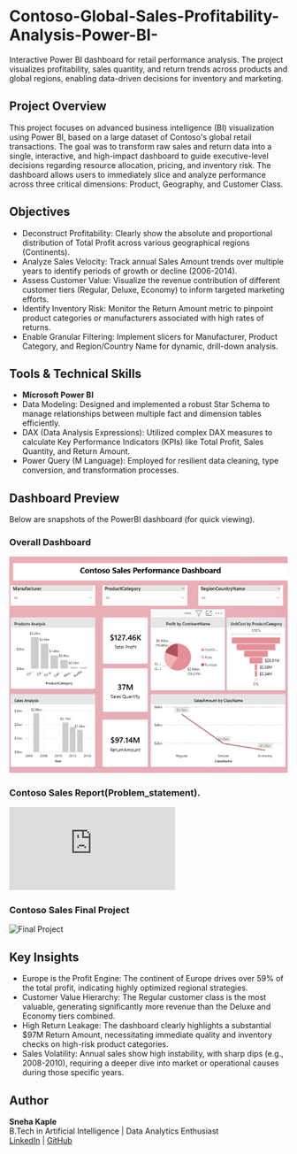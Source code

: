 # Contoso-Global-Sales-Profitability-Analysis-Power-BI-
Interactive Power BI dashboard for retail performance analysis. The project visualizes profitability, sales quantity, and return trends across products and global regions, enabling data-driven decisions for inventory and marketing.


## Project Overview
This project focuses on advanced business intelligence (BI) visualization using Power BI, based on a large dataset of Contoso's global retail transactions. The goal was to transform raw sales and return data into a single, interactive, and high-impact dashboard to guide executive-level decisions regarding resource allocation, pricing, and inventory risk.
The dashboard allows users to immediately slice and analyze performance across three critical dimensions: Product, Geography, and Customer Class.


## Objectives

- Deconstruct Profitability: Clearly show the absolute and proportional distribution of Total Profit across various geographical regions (Continents).
- Analyze Sales Velocity: Track annual Sales Amount trends over multiple years to identify periods of growth or decline (2006-2014).
- Assess Customer Value: Visualize the revenue contribution of different customer tiers (Regular, Deluxe, Economy) to inform targeted marketing efforts.
- Identify Inventory Risk: Monitor the Return Amount metric to pinpoint product categories or manufacturers associated with high rates of returns.
- Enable Granular Filtering: Implement slicers for Manufacturer, Product Category, and Region/Country Name for dynamic, drill-down analysis.

## Tools & Technical Skills
- **Microsoft Power BI**
- Data Modeling: Designed and implemented a robust Star Schema to manage relationships between multiple fact and dimension tables efficiently.
- DAX (Data Analysis Expressions): Utilized complex DAX measures to calculate Key Performance Indicators (KPIs) like Total Profit, Sales Quantity, and Return Amount.
- Power Query (M Language): Employed for resilient data cleaning, type conversion, and transformation processes.

 ##  Dashboard Preview
Below are snapshots of the PowerBI dashboard (for quick viewing).  


### Overall Dashboard  
![Dashboard Overview](https://github.com/SnehaKaple/Contoso-Global-Sales-Profitability-Analysis-Power-BI-/blob/main/Contoso%20Sales%20Performance%20Dashboard.png)

### Contoso Sales Report(Problem_statement).
![Problem Statement](https://github.com/SnehaKaple/Contoso-Global-Sales-Profitability-Analysis-Power-BI-/blob/main/Contoso%20Sales%20Requirements%20Analysis.pdf)

### Contoso Sales Final Project
![Final Project](https://drive.google.com/file/d/13KI7lVw5Olb8iRWgjM66Agmnz5L7loS_/view?usp=sharing)

## Key Insights 

- Europe is the Profit Engine: The continent of Europe drives over 59% of the total profit, indicating highly optimized regional strategies.
- Customer Value Hierarchy: The Regular customer class is the most valuable, generating significantly more revenue than the Deluxe and Economy tiers combined.
- High Return Leakage: The dashboard clearly highlights a substantial $97M Return Amount, necessitating immediate quality and inventory checks on high-risk product categories.
- Sales Volatility: Annual sales show high instability, with sharp dips (e.g., 2008-2010), requiring a deeper dive into market or operational causes during those specific years.


##  Author
**Sneha Kaple**  
B.Tech in Artificial Intelligence | Data Analytics Enthusiast  
[LinkedIn](https://www.linkedin.com/in/sneha-kaple-analytics/) | [GitHub](https://github.com/SnehaKaple)




